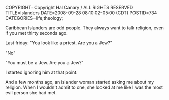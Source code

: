 COPYRIGHT=Copyright Hal Canary / ALL RIGHTS RESERVED
TITLE=Islanders
DATE=2008-09-28 08:10:02-05:00 (CDT)
POSTID=734
CATEGORIES=life;theology;

Caribbean Islanders are odd people. They always want to talk religion, even if you met thirty seconds ago.

Last friday: "You look like a priest. Are you a Jew?"

"No"

"You must be a Jew. Are you a Jew?"

I started ignoring him at that point.

And a few months ago, an islander woman started asking me about my religion. When I wouldn't admit to one, she looked at me like I was the most evil person she had met.
